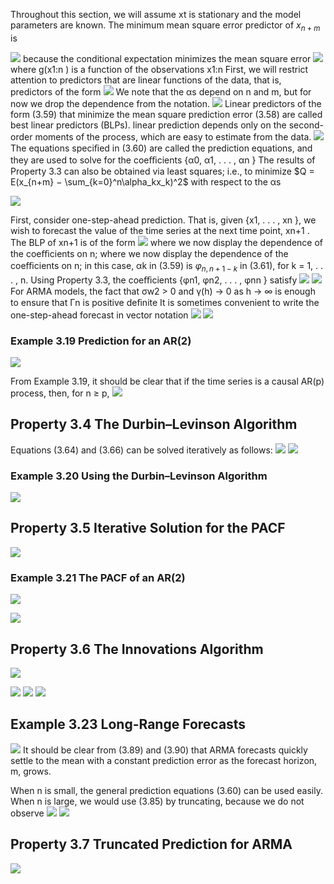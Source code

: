 Throughout this section, we will assume xt is stationary and the model parameters are known.
The minimum mean square error predictor of $x_{n+m}$ is

![](https://i.imgur.com/hdMG8ti.png)
because the conditional expectation minimizes the mean square error
![](https://i.imgur.com/IqThjI7.png)
where g(x1:n ) is a function of the observations x1:n
First, we will restrict attention to predictors that are linear functions of the data,
that is, predictors of the form
![](https://i.imgur.com/zbGTJ8i.png)
We note that the αs depend on n and m, but for now we drop the dependence from the notation.
![](https://i.imgur.com/ZddmI1v.png)
Linear predictors of the form (3.59) that minimize the mean square prediction
error (3.58) are called best linear predictors (BLPs).
linear prediction depends only on the second-order moments of the process, which are easy to estimate from the data.
![](https://i.imgur.com/N7If6DP.png)
The equations speciﬁed in (3.60) are called the prediction equations, and they
are used to solve for the coeﬃcients {α0, α1, . . . , αn }
The results of Property 3.3 can also be obtained via least squares; i.e., to minimize $Q = E(x_{n+m} − \sum_{k=0}^n\alpha_kx_k)^2$ with respect to the αs

![](https://i.imgur.com/Ig4Zm5G.png)

First, consider one-step-ahead prediction. That is, given {x1, . . . , xn }, we wish to
forecast the value of the time series at the next time point, xn+1 . The BLP of xn+1 is of the form
![](https://i.imgur.com/ZpuviJT.png)
where we now display the dependence of the coeﬃcients on n;
where we now display the dependence of the coeﬃcients on n; in this case, αk
in (3.59) is $φ_{n,n+1−k}$ in (3.61), for k = 1, . . . , n. Using Property 3.3, the coeﬃcients
{φn1, φn2, . . . , φnn } satisfy
![](https://i.imgur.com/nCjhjcP.png)
![](https://i.imgur.com/IZORVHs.png)
For ARMA models, the fact that σw2 > 0 and γ(h) → 0 as h → ∞ is enough to
ensure that Γn is positive deﬁnite
It is sometimes convenient to write the one-step-ahead forecast in vector notation
![](https://i.imgur.com/55v3aK1.png)
![](https://i.imgur.com/4bVXmgK.png)



### Example 3.19 Prediction for an AR(2)
![](https://i.imgur.com/zywWZvH.png)

From Example 3.19, it should be clear that if the time series is a
causal AR(p) process, then, for n ≥ p,
![](https://i.imgur.com/DWV2a1J.png)

## Property 3.4 The Durbin–Levinson Algorithm
Equations (3.64) and (3.66) can be solved iteratively as follows:
![](https://i.imgur.com/Tmp67Y1.png)
![](https://i.imgur.com/AdVOsDp.png)
### Example 3.20 Using the Durbin–Levinson Algorithm
![](https://i.imgur.com/4Ld3J0a.png)

## Property 3.5 Iterative Solution for the PACF

![](https://i.imgur.com/0VtdwAF.png)


### Example 3.21 The PACF of an AR(2)
![](https://i.imgur.com/HErNUzO.png)

![](https://i.imgur.com/9wnQr0F.png)


## Property 3.6 The Innovations Algorithm
![](https://i.imgur.com/GxVP6Xk.png)


![](https://i.imgur.com/1HzHwo8.png)
![](https://i.imgur.com/QlRAuAw.png)
![](https://i.imgur.com/N9y264L.png)
## Example 3.23 Long-Range Forecasts
![](https://i.imgur.com/KS8j60o.png)
It should be clear from (3.89) and (3.90) that ARMA forecasts quickly settle to
the mean with a constant prediction error as the forecast horizon, m, grows.

When n is small, the general prediction equations (3.60) can be used easily.
When n is large, we would use (3.85) by truncating, because we do not observe
![](https://i.imgur.com/ZB3H120.png)
![](https://i.imgur.com/Ct3AzBw.png)

## Property 3.7 Truncated Prediction for ARMA
![](https://i.imgur.com/LOq8jut.png)
